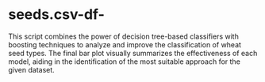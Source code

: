 # seeds.csv-df-
This script combines the power of decision tree-based classifiers with boosting techniques to analyze and improve the classification of wheat seed types. The final bar plot visually summarizes the effectiveness of each model, aiding in the identification of the most suitable approach for the given dataset.
